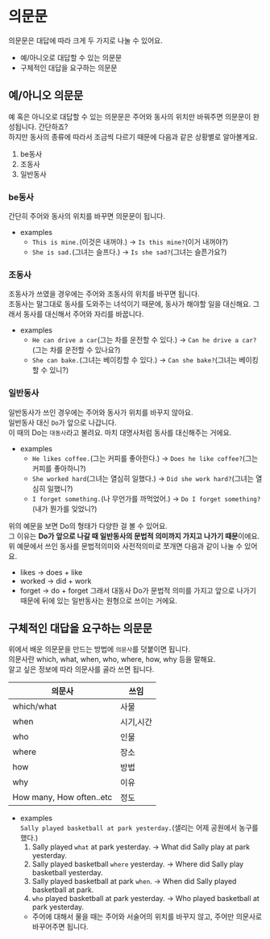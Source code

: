 # 의문문
의문문은 대답에 따라 크게 두 가지로 나눌 수 있어요.
- 예/아니오로 대답할 수 있는 의문문
- 구체적인 대답을 요구하는 의문문

## 예/아니오 의문문
예 혹은 아니오로 대답할 수 있는 의문문은 주어와 동사의 위치만 바꿔주면 의문문이 완성됩니다. 간단하죠?<br/>
하지만 동사의 종류에 따라서 조금씩 다르기 때문에 다음과 같은 상황별로 알아볼게요.
1. be동사
1. 조동사
1. 일반동사
### be동사
간단히 주어와 동사의 위치를 바꾸면 의문문이 됩니다.<br/>
- examples
  - `This is mine.`(이것은 내꺼야.) &rarr; `Is this mine?`(이거 내꺼야?)
  - `She is sad.`(그녀는 슬프다.) &rarr; `Is she sad?`(그녀는 슬픈가요?)

### 조동사
조동사가 쓰였을 경우에는 주어와 조동사의 위치를 바꾸면 됩니다.<br/>
조동사는 말그대로 동사를 도와주는 녀석이기 때문에, 동사가 해야할 일을 대신해요. 그래서 동사를 대신해서 주어와 자리를 바꿉니다.<br>
- examples
  - `He can drive a car`(그는 차를 운전할 수 있다.) &rarr; `Can he drive a car?`(그는 차를 운전할 수 있나요?)
  - `She can bake.`(그녀는 베이킹할 수 있다.) &rarr; `Can she bake?`(그녀는 베이킹할 수 있니?)

### 일반동사
일반동사가 쓰인 경우에는 주어와 동사가 위치를 바꾸지 않아요.<br>
일반동사 대신 `Do`가 앞으로 나갑니다.<br>
이 때의 Do는 `대동사`라고 불려요. 마치 대명사처럼 동사를 대신해주는 거에요.

- examples
  - `He likes coffee.`(그는 커피를 좋아한다.) &rarr; `Does he like coffee?`(그는 커피를 좋아하니?)
  - `She worked hard`(그녀는 열심히 일했다.) &rarr; `Did she work hard?`(그녀는 열심히 일했니?)
  - `I forget something.`(나 무언가를 까먹었어.) &rarr; `Do I forget something?`(내가 뭔가를 잊었니?)

위의 예문을 보면 Do의 형태가 다양한 걸 볼 수 있어요.<br>
그 이유는 **Do가 앞으로 나갈 때 일반동사의 문법적 의미까지 가지고 나가기 때문**이에요.<br>
위 예문에서 쓰인 동사를 문법적의미와 사전적의미로 쪼개면 다음과 같이 나눌 수 있어요.
- likes &rarr; does + like
- worked &rarr; did + work
- forget &rarr; do + forget
그래서 대동사 Do가 문법적 의미를 가지고 앞으로 나가기 때문에 뒤에 있는 일반동사는 원형으로 쓰이는 거에요.

## 구체적인 대답을 요구하는 의문문
위에서 배운 의문문을 만드는 방법에 `의문사`를 덧붙이면 됩니다.<br>
의문사란 which, what, when, who, where, how, why 등을 말해요.<br>
알고 싶은 정보에 따라 의문사를 골라 쓰면 됩니다.<br>

|의문사|쓰임|
|------|------|
which/what|사물
when|시기,시간
who|인물
where|장소
how|방법
why|이유
How many, How often..etc|정도

- examples<br>
`Sally played basketball at park yesterday.`(샐리는 어제 공원에서 농구를 했다.)
  1. Sally played `what` at park yesterday.
    &rarr; What did Sally play at park yesterday.
  1. Sally played basketball `where` yesterday.
    &rarr; Where did Sally play basketball yesterday.
  1. Sally played basketball at park `when`.
    &rarr; When did Sally played basketball at park.
  1. `who` played basketball at park yesterday.
    &rarr; Who played basketball at park yesterday.
    - 주어에 대해서 물을 때는 주어와 서술어의 위치를 바꾸지 않고, 주어만 의문사로 바꾸어주면 됩니다.


